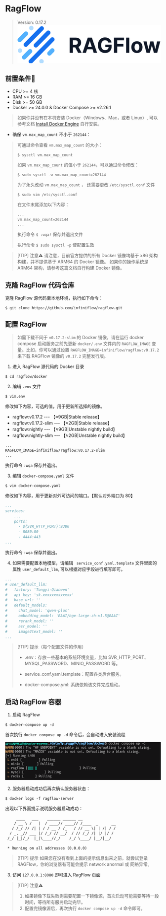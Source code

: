 # RagFlow
> Version: 0.17.2
![logo](./assets/logo.png)


## 前置条件📝 

- CPU >= 4 核
- RAM >= 16 GB
- Disk >= 50 GB
- Docker >= 24.0.0 & Docker Compose >= v2.26.1
> 如果你并没有在本机安装 Docker（Windows、Mac，或者 Linux）, 可以参考文档 [Install Docker Engine](https://docs.docker.com/engine/install/) 自行安装。
- 确保 `vm.max_map_count` 不小于 `262144`：
> 可通过命令查看 `vm.max_map_count` 的大小：
> ```bash:no-line-numbers
> $ sysctl vm.max_map_count
> ```
>
> 如果 `vm.max_map_count` 的值小于 `262144`，可以通过命令修改：
> ```bash:no-line-numbers
> $ sudo sysctl -w vm.max_map_count=262144
> ```
> 
> 为了永久改动 `vm.max_map_count` ， 还需要更改 `/etc/sysctl.conf` 文件
> ```bash:no-line-numbers
> $ sudo vim /etc/sysctl.conf
> ```
>
> 在文件末尾添加以下内容：
> ```bash:no-line-numbers
> ...
> vm.max_map_count=262144
> ...
> ```
>
> 执行命令 `$ :wqa!` 保存并退出文件
>
> 执行命令 `$ sudo sysctl -p` 使配置生效
>


> [!TIP] 注意⚠️
> 请注意，目前官方提供的所有 Docker 镜像均基于 x86 架构构建，并不提供基于 ARM64 的 Docker 镜像。 如果你的操作系统是 ARM64 架构，请参考这篇文档自行构建 Docker 镜像。

## 克隆 RagFlow 代码仓库

克隆 RagFlow 源代码至本地环境，执行如下命令：

```bash:no-line-numbers
$ git clone https://github.com/infiniflow/ragflow.git
```

## 配置 RagFlow

> 如需下载不同于 `v0.17.2-slim` 的 Docker 镜像，请在运行 docker compose 启动服务之前先更新 `docker/.env` 文件内的 `RAGFLOW_IMAGE` 变量。比如，你可以通过设置 `RAGFLOW_IMAGE=infiniflow/ragflow:v0.17.2` 来下载 RAGFlow 镜像的 `v0.17.2` 完整发行版。

1. 进入 RagFlow 源代码的 Docker 目录
```bash:no-line-numbers
$ cd ragflow/docker
```
2. 编辑 `.env` 文件
```bash:no-line-numbers
$ vim.env
```
修改如下内容，可选的值，用于更新所选择的镜像。
- ragflow:v0.17.2                ---               【≈9GB|Stable release】
- ragflow:v0.17.2-slim           ---               【≈2GB|Stable release】
- ragflow:nightly                ---               【≈9GB|Unstable nightly build】
- ragflow:nightly-slim           ---               【≈2GB|Unstable nightly build】

```env 2
...
RAGFLOW_IMAGE=infiniflow/ragflow:v0.17.2-slim
...
```
执行命令 `:wqa` 保存并退出。

3. 编辑 `docker-compose.yaml` 文件
```bash:no-line-numbers
$ vim docker-compose.yaml
```

修改如下内容，用于更新对外可访问的端口。【默认对外端口为 80】
```yaml 6,7
...
services:
    ...
    ports:
      - ${SVR_HTTP_PORT}:9380
      - 8080:80
      - 4444:443
...
```

执行命令 `:wqa` 保存并退出。

4. 如果需要配置本地模型，请编辑 ` service_conf.yaml.template` 文件里面的属性 `user_default_llm`, 可以根据对应字段进行填写即可。
```yaml 2-11
...
# user_default_llm:
#   factory: 'Tongyi-Qianwen'
#   api_key: 'sk-xxxxxxxxxxxxx'
#   base_url: ''
#   default_models:
#     chat_model: 'qwen-plus'
#     embedding_model: 'BAAI/bge-large-zh-v1.5@BAAI'
#     rerank_model: ''
#     asr_model: ''
#     image2text_model: ''
...
```

> [!TIP] 提示（每个配置文件的作用）
> - .env：存放一些基本的系统环境变量，比如 SVR_HTTP_PORT、MYSQL_PASSWORD、MINIO_PASSWORD 等。
>
> - service_conf.yaml.template：配置各类后台服务。
>
> - docker-compose.yml: 系统依赖该文件完成启动。


## 启动 RagFlow 容器

1. 启动 RagFlow

```bash:no-line-numbers
$ docker-compose up -d
```

首次执行 `docker compose up -d` 命令后，会自动进入安装流程

![install](./assets/install.png)

2. 服务器启动成功后再次确认服务器状态：

```bash:no-line-numbers
$ docker logs -f ragflow-server
```

出现以下界面提示说明服务器启动成功：
```bash:no-line-numbers
     ____   ___    ______ ______ __
    / __ \ /   |  / ____// ____// /____  _      __
   / /_/ // /| | / / __ / /_   / // __ \| | /| / /
  / _, _// ___ |/ /_/ // __/  / // /_/ /| |/ |/ /
 /_/ |_|/_/  |_|\____//_/    /_/ \____/ |__/|__/

 * Running on all addresses (0.0.0.0)
```

> [!TIP] 提示
> 如果您在没有看到上面的提示信息出来之前，就尝试登录 RAGFlow，你的浏览器有可能会提示 network anormal 或 网络异常。

3. 访问 `127.0.0.1:8080` 即可进入 RagFlow 页面


> [!TIP] 注意⚠️
> 1. 如果镜像下载失败则需要配置一下镜像源，首次启动可能需要等待一段时间，等待所有服务启动完毕。
> 2. 配置完镜像源后，再次执行 `docker compose up -d` 命令即可。


